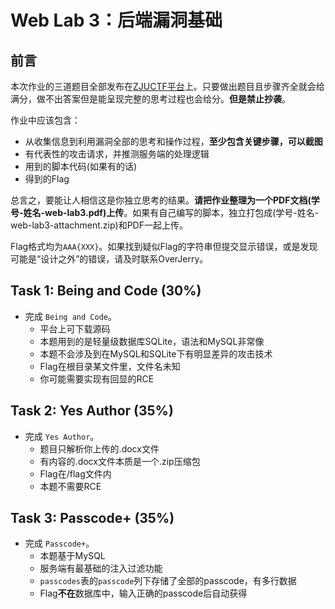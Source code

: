 # Web Lab 3：后端漏洞基础

## 前言

本次作业的三道题目全部发布在[ZJUCTF平台](https://ctf.zjusec.com/games/5/challenges)上。只要做出题目且步骤齐全就会给满分，做不出答案但是能呈现完整的思考过程也会给分。**但是禁止抄袭**。

作业中应该包含：

- 从收集信息到利用漏洞全部的思考和操作过程，**至少包含关键步骤，可以截图**
- 有代表性的攻击请求，并推测服务端的处理逻辑
- 用到的脚本代码(如果有的话)
- 得到的Flag

总言之，要能让人相信这是你独立思考的结果。**请把作业整理为一个PDF文档(学号-姓名-web-lab3.pdf)上传**。如果有自己编写的脚本，独立打包成(学号-姓名-web-lab3-attachment.zip)和PDF一起上传。

Flag格式均为`AAA{XXX}`。如果找到疑似Flag的字符串但提交显示错误，或是发现可能是“设计之外”的错误，请及时联系OverJerry。

## Task 1: Being and Code (30%)

- 完成 `Being and Code`。
  - 平台上可下载源码
  - 本题用到的是轻量级数据库SQLite，语法和MySQL非常像
  - 本题不会涉及到在MySQL和SQLite下有明显差异的攻击技术
  - Flag在根目录某文件里，文件名未知
  - 你可能需要实现有回显的RCE

## Task 2: Yes Author (35%)

- 完成 `Yes Author`。
  - 题目只解析你上传的.docx文件
  - 有内容的.docx文件本质是一个.zip压缩包
  - Flag在/flag文件内
  - 本题不需要RCE

## Task 3: Passcode+ (35%)

- 完成 `Passcode+`。
  - 本题基于MySQL
  - 服务端有最基础的注入过滤功能
  - `passcodes`表的`passcode`列下存储了全部的passcode，有多行数据
  - Flag**不在**数据库中，输入正确的passcode后自动获得


